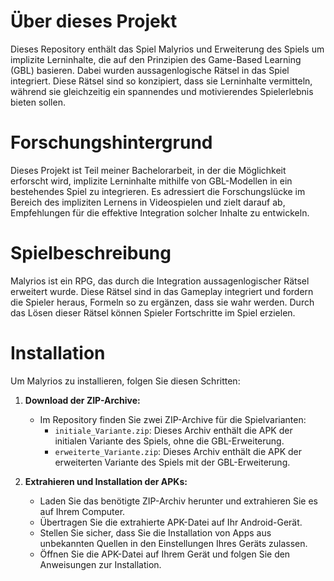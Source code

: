 # Über dieses Projekt
Dieses Repository enthält das Spiel Malyrios und Erweiterung des Spiels um implizite Lerninhalte, die auf den Prinzipien des Game-Based Learning (GBL) basieren. Dabei wurden aussagenlogische Rätsel in das Spiel integriert. Diese Rätsel sind so konzipiert, dass sie Lerninhalte vermitteln, während sie gleichzeitig ein spannendes und motivierendes Spielerlebnis bieten sollen.

# Forschungshintergrund
Dieses Projekt ist Teil meiner Bachelorarbeit, in der die Möglichkeit erforscht wird, implizite Lerninhalte mithilfe von GBL-Modellen in ein bestehendes Spiel zu integrieren. Es adressiert die Forschungslücke im Bereich des impliziten Lernens in Videospielen und zielt darauf ab, Empfehlungen für die effektive Integration solcher Inhalte zu entwickeln.

# Spielbeschreibung
Malyrios ist ein RPG, das durch die Integration aussagenlogischer Rätsel erweitert wurde. Diese Rätsel sind in das Gameplay integriert und fordern die Spieler heraus, Formeln so zu ergänzen, dass sie wahr werden. Durch das Lösen dieser Rätsel können Spieler Fortschritte im Spiel erzielen.

# Installation

Um Malyrios zu installieren, folgen Sie diesen Schritten:

1. **Download der ZIP-Archive:**
   - Im Repository finden Sie zwei ZIP-Archive für die Spielvarianten:
     - `initiale_Variante.zip`: Dieses Archiv enthält die APK der initialen Variante des Spiels, ohne die GBL-Erweiterung.
     - `erweiterte_Variante.zip`: Dieses Archiv enthält die APK der erweiterten Variante des Spiels mit der GBL-Erweiterung.

2. **Extrahieren und Installation der APKs:**
   - Laden Sie das benötigte ZIP-Archiv herunter und extrahieren Sie es auf Ihrem Computer.
   - Übertragen Sie die extrahierte APK-Datei auf Ihr Android-Gerät.
   - Stellen Sie sicher, dass Sie die Installation von Apps aus unbekannten Quellen in den Einstellungen Ihres Geräts zulassen.
   - Öffnen Sie die APK-Datei auf Ihrem Gerät und folgen Sie den Anweisungen zur Installation.